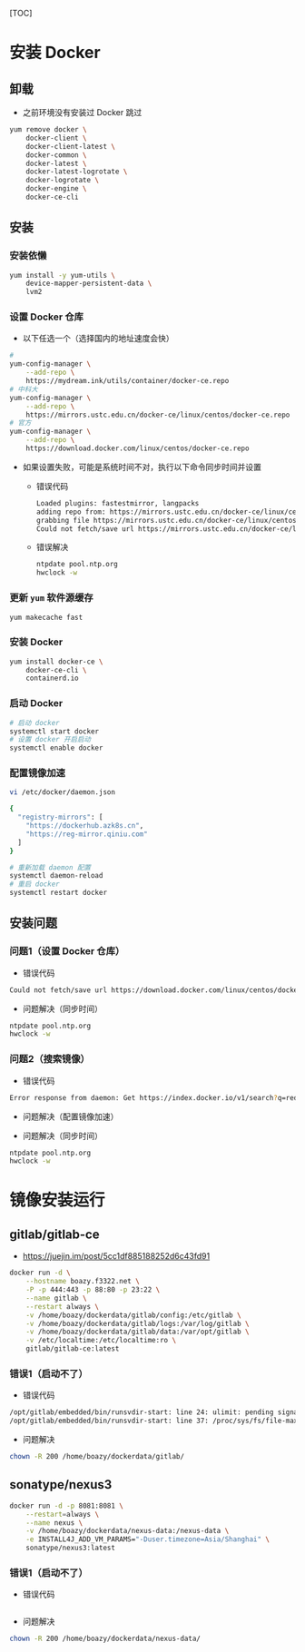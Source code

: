 [TOC]

# 安装 Docker

## 卸载

* 之前环境没有安装过 Docker 跳过

```bash
yum remove docker \
    docker-client \
    docker-client-latest \
    docker-common \
    docker-latest \
    docker-latest-logrotate \
    docker-logrotate \
    docker-engine \
    docker-ce-cli
```

## 安装

### 安装依懒

```bash
yum install -y yum-utils \
	device-mapper-persistent-data \
	lvm2
```

### 设置 Docker 仓库

* 以下任选一个（选择国内的地址速度会快）

```bash
# 
yum-config-manager \
	--add-repo \
	https://mydream.ink/utils/container/docker-ce.repo
# 中科大
yum-config-manager \
	--add-repo \
	https://mirrors.ustc.edu.cn/docker-ce/linux/centos/docker-ce.repo
# 官方
yum-config-manager \
    --add-repo \
    https://download.docker.com/linux/centos/docker-ce.repo
```

* 如果设置失败，可能是系统时间不对，执行以下命令同步时间并设置
  
  * 错误代码
  
    ```bash
    Loaded plugins: fastestmirror, langpacks
    adding repo from: https://mirrors.ustc.edu.cn/docker-ce/linux/centos/docker-ce.repo
    grabbing file https://mirrors.ustc.edu.cn/docker-ce/linux/centos/docker-ce.repo to /etc/yum.repos.d/docker-ce.repo
    Could not fetch/save url https://mirrors.ustc.edu.cn/docker-ce/linux/centos/docker-ce.repo to file /etc/yum.repos.d/docker-ce.repo: [Errno 14] curl#60 - "Peer's Certificate has expired."
    ```
  
  * 错误解决
  
    ```bash
    ntpdate pool.ntp.org
    hwclock -w
    ```

### 更新 `yum` 软件源缓存

```bash
yum makecache fast
```

### 安装 Docker

```bash
yum install docker-ce \
    docker-ce-cli \
    containerd.io
```

### 启动 Docker

```bash
# 启动 docker
systemctl start docker
# 设置 docker 开启启动
systemctl enable docker
```

### 配置镜像加速

```bash
vi /etc/docker/daemon.json
```

```bash
{
  "registry-mirrors": [
    "https://dockerhub.azk8s.cn",
    "https://reg-mirror.qiniu.com"
  ]
}
```

```bash
# 重新加载 daemon 配置
systemctl daemon-reload
# 重启 docker
systemctl restart docker
```



## 安装问题

### 问题1（设置 Docker 仓库）

* 错误代码

```bash
Could not fetch/save url https://download.docker.com/linux/centos/docker-ce.repo to file /etc/yum.repos.d/docker-ce.repo: [Errno 14] curl#60 - "Peer's Certificate has expired."
```

* 问题解决（同步时间）

```bash
ntpdate pool.ntp.org
hwclock -w
```

### 问题2（搜索镜像）

* 错误代码

```bash
Error response from daemon: Get https://index.docker.io/v1/search?q=redis&n=25: x509: certificate has expired or is not yet valid^C
```

* 问题解决（配置镜像加速）

* 问题解决（同步时间）

```bash
ntpdate pool.ntp.org
hwclock -w
```



# 镜像安装运行

## gitlab/gitlab-ce

* https://juejin.im/post/5cc1df885188252d6c43fd91

```bash
docker run -d \
    --hostname boazy.f3322.net \
    -P -p 444:443 -p 88:80 -p 23:22 \
    --name gitlab \
    --restart always \
    -v /home/boazy/dockerdata/gitlab/config:/etc/gitlab \
    -v /home/boazy/dockerdata/gitlab/logs:/var/log/gitlab \
    -v /home/boazy/dockerdata/gitlab/data:/var/opt/gitlab \
    -v /etc/localtime:/etc/localtime:ro \
    gitlab/gitlab-ce:latest
```

### 错误1（启动不了）

* 错误代码

```bash
/opt/gitlab/embedded/bin/runsvdir-start: line 24: ulimit: pending signals: cannot modify limit: Operation not permitted
/opt/gitlab/embedded/bin/runsvdir-start: line 37: /proc/sys/fs/file-max: Read-only file system
```

* 问题解决

```bash
chown -R 200 /home/boazy/dockerdata/gitlab/
```

## sonatype/nexus3

```bash
docker run -d -p 8081:8081 \
	--restart=always \
	--name nexus \
	-v /home/boazy/dockerdata/nexus-data:/nexus-data \
	-e INSTALL4J_ADD_VM_PARAMS="-Duser.timezone=Asia/Shanghai" \
	sonatype/nexus3:latest
```

### 错误1（启动不了）

- 错误代码

```bash

```

- 问题解决

```bash
chown -R 200 /home/boazy/dockerdata/nexus-data/
```
